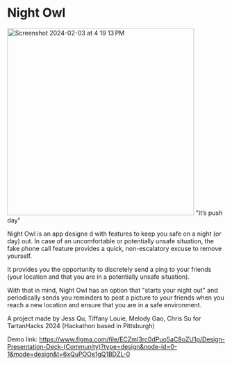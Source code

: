 # Night Owl
<img width="430" alt="Screenshot 2024-02-03 at 4 19 13 PM" src="https://github.com/chrissuu/NightOwl/assets/102528557/ae3e8fee-22c3-42de-b2d0-87d65517167a">
"It’s push day"

Night Owl is an app designe
d with features to keep you safe on a night (or day) out. In case of an uncomfortable or potentially unsafe situation, the fake phone call feature provides a quick, non-escalatory excuse to remove yourself. 

It provides you the opportunity to discretely send a ping to your friends (your location and that you are in a potentially unsafe situation).

With that in mind, Night Owl has an option that "starts your night out" and periodically sends you reminders to post a picture to your friends when you reach a new location and ensure that you are in a safe environment. 

A project made by Jess Qu, Tiffany Louie, Melody Gao, Chris Su for TartanHacks 2024 (Hackathon based in Pittsburgh)

Demo link:
https://www.figma.com/file/ECZmI3rc0dPuo5aC8oZU1p/Design-Presentation-Deck-(Community)?type=design&node-id=0-1&mode=design&t=6xQuPOOe1gQ1BDZL-0
